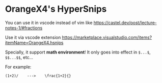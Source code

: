 # OrangeX4's HyperSnips

You can use it in vscode instead of vim like 
https://castel.dev/post/lecture-notes-1/#fractions

Use it via vscode extension https://marketplace.visualstudio.com/items?itemName=OrangeX4.hsnips

Specially, it support **math environment**! It only goes into effect in `$...$`, `$$...$$`, etc...

For example:

```
(1+2)/    --->    \frac{1+2}{}
```
